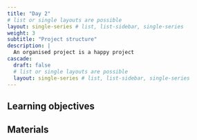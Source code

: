 ```yaml
---
title: "Day 2"
# list or single layouts are possible
layout: single-series # list, list-sidebar, single-series
weight: 3
subtitle: "Project structure"
description: |
  An organised project is a happy project
cascade:
  draft: false
  # list or single layouts are possible
  layout: single-series # list, list-sidebar, single-series
---
```


## Learning objectives

## Materials
